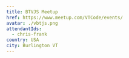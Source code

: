 ```yaml
---
title: BTVJS Meetup
href: https://www.meetup.com/VTCode/events/
avatar: ./vbtjs.png
attendantIds:
  - chris-frank
country: USA
city: Burlington VT
---
```

